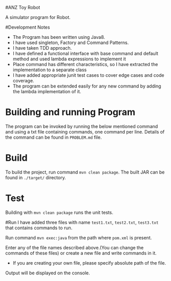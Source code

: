 #ANZ Toy Robot

A simulator program for Robot.

#Development Notes
- The Program has been written using Java8.
- I have used singleton, Factory and Command Patterns.
- I have taken TDD approach.
- I have defined a functional interface with base command and default method and used lambda expressions to implement it
- Place command has different characteristics, so I have extracted the implementation to a separate class
- I have added appropriate junit test cases to cover edge cases and code coverage. 
- The program can be extended easily for any new command by adding the lambda implementation of it.

# Building and running Program

The program can be invoked by running the below mentioned command and using a txt file containing commands, one command per line.
Details of the command can be found in `PROBLEM.md` file.

# Build
To build the project, run command `mvn clean package`.
The built JAR can be found in `./target/` directory.

# Test

Building with `mvn clean package` runs the unit tests.

#Run
I have added three files with name `test1.txt`, `test2.txt`, `test3.txt` that contains commands to run.

Run command `mvn exec:java` from the path where `pom.xml` is present.

Enter any of the file names described above.(You can change the commands of these files) or create a new file and write commands in it.
 - If you are creating your own file, please specify absolute path of the file.

Output will be displayed on the console.

